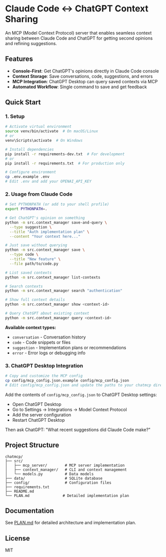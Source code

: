 # Claude Code ↔ ChatGPT Context Sharing

An MCP (Model Context Protocol) server that enables seamless context sharing between Claude Code and ChatGPT for getting second opinions and refining suggestions.

## Features

- **Console-First**: Get ChatGPT's opinions directly in Claude Code console
- **Context Storage**: Save conversations, code, suggestions, and errors
- **MCP Integration**: ChatGPT Desktop can query saved contexts via MCP
- **Automated Workflow**: Single command to save and get feedback

## Quick Start

### 1. Setup

```bash
# Activate virtual environment
source venv/bin/activate  # On macOS/Linux
# or
venv\Scripts\activate  # On Windows

# Install dependencies
pip install -r requirements-dev.txt  # For development
# or
pip install -r requirements.txt  # For production only

# Configure environment
cp .env.example .env
# Edit .env and add your OPENAI_API_KEY
```

### 2. Usage from Claude Code

```bash
# Set PYTHONPATH (or add to your shell profile)
export PYTHONPATH=.

# Get ChatGPT's opinion on something
python -m src.context_manager save-and-query \
  --type suggestion \
  --title "Auth implementation plan" \
  --content "Your context here..."

# Just save without querying
python -m src.context_manager save \
  --type code \
  --title "New feature" \
  --file path/to/code.py

# List saved contexts
python -m src.context_manager list-contexts

# Search contexts
python -m src.context_manager search "authentication"

# Show full context details
python -m src.context_manager show <context-id>

# Query ChatGPT about existing context
python -m src.context_manager query <context-id>
```

**Available context types:**
- `conversation` - Conversation history
- `code` - Code snippets or files
- `suggestion` - Implementation plans or recommendations
- `error` - Error logs or debugging info

### 3. ChatGPT Desktop Integration

```bash
# Copy and customize the MCP config
cp config/mcp_config.json.example config/mcp_config.json
# Edit config/mcp_config.json and update the paths to your chatmcp directory
```

Add the contents of `config/mcp_config.json` to ChatGPT Desktop settings:
- Open ChatGPT Desktop
- Go to Settings → Integrations → Model Context Protocol
- Add the server configuration
- Restart ChatGPT Desktop

Then ask ChatGPT: "What recent suggestions did Claude Code make?"

## Project Structure

```
chatmcp/
├── src/
│   ├── mcp_server/        # MCP server implementation
│   ├── context_manager/   # CLI and context management
│   └── models.py          # Data models
├── data/                  # SQLite database
├── config/                # Configuration files
├── requirements.txt
├── README.md
└── PLAN.md               # Detailed implementation plan
```

## Documentation

See [PLAN.md](./PLAN.md) for detailed architecture and implementation plan.

## License

MIT
